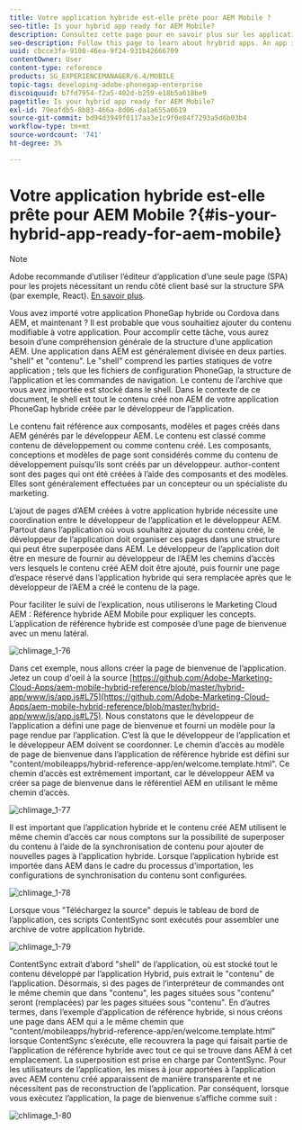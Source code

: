 ```yaml
---
title: Votre application hybride est-elle prête pour AEM Mobile ?
seo-title: Is your hybrid app ready for AEM Mobile?
description: Consultez cette page pour en savoir plus sur les applications hrybrid. Une application dans AEM est généralement divisée en deux parties. Le "shell" et le "contenu" et cette page fournissent des informations supplémentaires sur ces sujets.
seo-description: Follow this page to learn about hrybrid apps. An app in AEM is commonly divided into two parts. The 'shell' and 'content' and this page provides more insight on these topics.
uuid: cbcce3fa-9100-46ea-9f24-931b42666709
contentOwner: User
content-type: reference
products: SG_EXPERIENCEMANAGER/6.4/MOBILE
topic-tags: developing-adobe-phonegap-enterprise
discoiquuid: b7fd7954-f2a5-402d-b259-e18b5a618be9
pagetitle: Is your hybrid app ready for AEM Mobile?
exl-id: 79eafdb5-8b83-466a-8d06-da1a655a0619
source-git-commit: bd94d3949f0117aa3e1c9f0e84f7293a5d6b03b4
workflow-type: tm+mt
source-wordcount: '741'
ht-degree: 3%

---
```


# Votre application hybride est-elle prête pour AEM Mobile ?{#is-your-hybrid-app-ready-for-aem-mobile}

>[!NOTE]
>
>Adobe recommande d’utiliser l’éditeur d’application d’une seule page (SPA) pour les projets nécessitant un rendu côté client basé sur la structure SPA (par exemple, React). [En savoir plus](/help/sites-developing/spa-overview.md).

Vous avez importé votre application PhoneGap hybride ou Cordova dans AEM, et maintenant ? Il est probable que vous souhaitiez ajouter du contenu modifiable à votre application. Pour accomplir cette tâche, vous aurez besoin d’une compréhension générale de la structure d’une application AEM. Une application dans AEM est généralement divisée en deux parties. &quot;shell&quot; et &quot;contenu&quot;. Le &quot;shell&quot; comprend les parties statiques de votre application ; tels que les fichiers de configuration PhoneGap, la structure de l’application et les commandes de navigation. Le contenu de l’archive que vous avez importée est stocké dans le shell. Dans le contexte de ce document, le shell est tout le contenu créé non AEM de votre application PhoneGap hybride créée par le développeur de l’application.

Le contenu fait référence aux composants, modèles et pages créés dans AEM générés par le développeur AEM. Le contenu est classé comme contenu de développement ou comme contenu créé. Les composants, conceptions et modèles de page sont considérés comme du contenu de développement puisqu’ils sont créés par un développeur. author-content sont des pages qui ont été créées à l’aide des composants et des modèles. Elles sont généralement effectuées par un concepteur ou un spécialiste du marketing.

L’ajout de pages d’AEM créées à votre application hybride nécessite une coordination entre le développeur de l’application et le développeur AEM. Partout dans l’application où vous souhaitez ajouter du contenu créé, le développeur de l’application doit organiser ces pages dans une structure qui peut être superposée dans AEM. Le développeur de l’application doit être en mesure de fournir au développeur de l’AEM les chemins d’accès vers lesquels le contenu créé AEM doit être ajouté, puis fournir une page d’espace réservé dans l’application hybride qui sera remplacée après que le développeur de l’AEM a créé le contenu de la page.

Pour faciliter le suivi de l’explication, nous utiliserons le Marketing Cloud AEM : Référence hybride AEM Mobile pour expliquer les concepts. L’application de référence hybride est composée d’une page de bienvenue avec un menu latéral.

![chlimage_1-76](assets/chlimage_1-76.png)

Dans cet exemple, nous allons créer la page de bienvenue de l’application. Jetez un coup d&#39;oeil à la source [https://github.com/Adobe-Marketing-Cloud-Apps/aem-mobile-hybrid-reference/blob/master/hybrid-app/www/js/app.js#L75](https://github.com/Adobe-Marketing-Cloud-Apps/aem-mobile-hybrid-reference/blob/master/hybrid-app/www/js/app.js#L75). Nous constatons que le développeur de l’application a défini une page de bienvenue et fourni un modèle pour la page rendue par l’application. C’est là que le développeur de l’application et le développeur AEM doivent se coordonner. Le chemin d’accès au modèle de page de bienvenue dans l’application de référence hybride est défini sur &quot;content/mobileapps/hybrid-reference-app/en/welcome.template.html&quot;. Ce chemin d’accès est extrêmement important, car le développeur AEM va créer sa page de bienvenue dans le référentiel AEM en utilisant le même chemin d’accès.

![chlimage_1-77](assets/chlimage_1-77.png)

Il est important que l’application hybride et le contenu créé AEM utilisent le même chemin d’accès car nous comptons sur la possibilité de superposer du contenu à l’aide de la synchronisation de contenu pour ajouter de nouvelles pages à l’application hybride. Lorsque l’application hybride est importée dans AEM dans le cadre du processus d’importation, les configurations de synchronisation du contenu sont configurées.

![chlimage_1-78](assets/chlimage_1-78.png)

Lorsque vous &quot;Téléchargez la source&quot; depuis le tableau de bord de l’application, ces scripts ContentSync sont exécutés pour assembler une archive de votre application hybride.

![chlimage_1-79](assets/chlimage_1-79.png)

ContentSync extrait d’abord &quot;shell&quot; de l’application, où est stocké tout le contenu développé par l’application Hybrid, puis extrait le &quot;contenu&quot; de l’application. Désormais, si des pages de l’interpréteur de commandes ont le même chemin que dans &quot;contenu&quot;, les pages situées sous &quot;contenu&quot; seront (remplacées) par les pages situées sous &quot;contenu&quot;. En d’autres termes, dans l’exemple d’application de référence hybride, si nous créons une page dans AEM qui a le même chemin que &quot;content/mobileapps/hybrid-reference-app/en/welcome.template.html&quot; lorsque ContentSync s’exécute, elle recouvrera la page qui faisait partie de l’application de référence hybride avec tout ce qui se trouve dans AEM à cet emplacement. La superposition est prise en charge par ContentSync. Pour les utilisateurs de l’application, les mises à jour apportées à l’application avec AEM contenu créé apparaissent de manière transparente et ne nécessitent pas de reconstruction de l’application. Par conséquent, lorsque vous exécutez l’application, la page de bienvenue s’affiche comme suit :

![chlimage_1-80](assets/chlimage_1-80.png)
